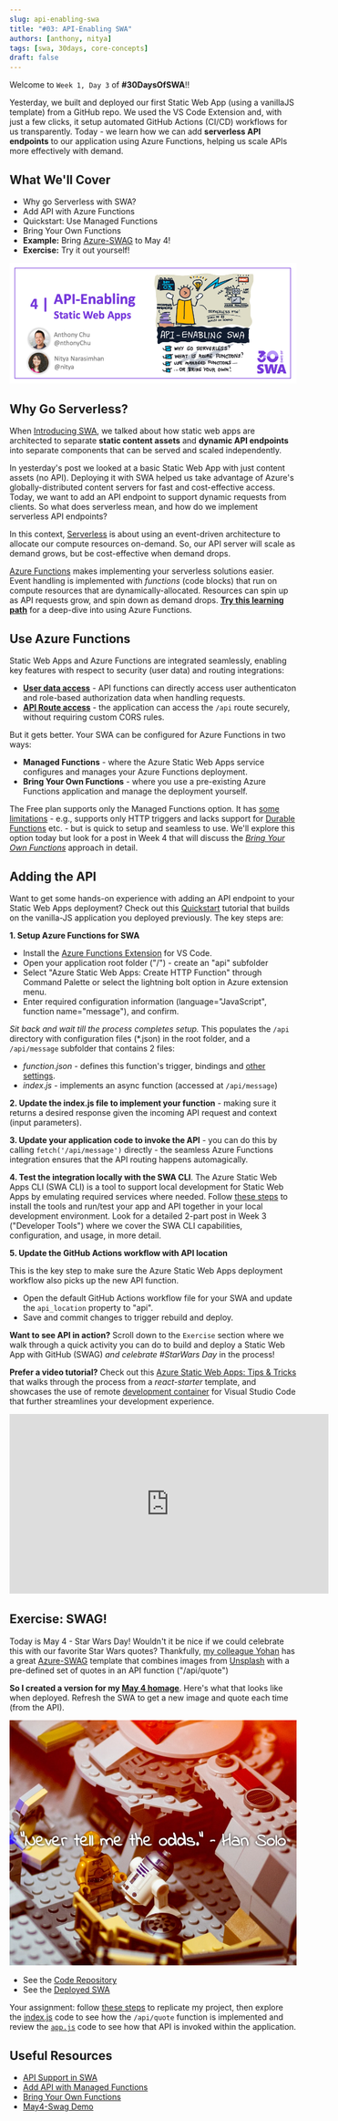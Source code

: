```yaml
---
slug: api-enabling-swa
title: "#03: API-Enabling SWA"
authors: [anthony, nitya]
tags: [swa, 30days, core-concepts]
draft: false
---
```


Welcome to `Week 1, Day 3` of **#30DaysOfSWA**!! 

Yesterday, we built and deployed our first Static Web App (using a vanillaJS template) from a GitHub repo. We used the VS Code Extension and, with just a few clicks, it setup automated GitHub Actions (CI/CD) workflows for us transparently. Today - we learn how we can add **serverless API endpoints** to our application using Azure Functions, helping us scale APIs more effectively with demand.

## What We'll Cover
 * Why go Serverless with SWA?
 * Add API with Azure Functions
 * Quickstart: Use Managed Functions
 * Bring Your Own Functions
 * **Example:** Bring [Azure-SWAG](https://github.com/sinedied/azure-swag/) to May 4!
 * **Exercise:** Try it out yourself!


![](../static/img/series/03-banner.png)

## Why Go Serverless?

When [Introducing SWA](2021-05-02.md), we talked about how static web apps are architected to separate **static content assets** and **dynamic API endpoints** into separate components that can be served and scaled independently.

In yesterday's post we looked at a basic Static Web App with just content assets (no API). Deploying it with SWA helped us take advantage of Azure's globally-distributed content servers for fast and cost-effective access. Today, we want to add an API endpoint to support dynamic requests from clients. So what does serverless mean, and how do we implement serverless API endpoints?

In this context, [Serverless](https://docs.microsoft.com/en-us/azure/architecture/reference-architectures/serverless/web-app) is about using an event-driven architecture to allocate our compute resources on-demand. So, our API server will scale as demand grows, but be cost-effective when demand drops.

[Azure Functions](https://docs.microsoft.com/en-us/azure/azure-functions/functions-overview) makes implementing your serverless solutions easier. Event handling is implemented with _functions_ (code blocks) that run on compute resources that are dynamically-allocated. Resources can spin up as API requests grow, and spin down as demand drops. [**Try this learning path**](https://docs.microsoft.com/en-us/learn/paths/create-serverless-applications/) for a deep-dive into using Azure Functions.

## Use Azure Functions

Static Web Apps and Azure Functions are integrated seamlessly, enabling key features with respect to security (user data) and routing integrations:

 * **[User data access](https://docs.microsoft.com/en-us/azure/static-web-apps/user-information?tabs=javascript#api-functions)** - API functions can directly access user authenticaton and role-based authorization data when handling requests.
 * **[API Route access](https://docs.microsoft.com/en-us/azure/static-web-apps/configuration?#routes)** - the application can access the `/api` route securely, without requiring custom CORS rules.
 
But it gets better. Your SWA can be configured for Azure Functions in two ways:
 
* **Managed Functions** - where the Azure Static Web Apps service configures and manages your Azure Functions deployment.
* **Bring Your Own Functions** - where you use a pre-existing Azure Functions application and manage the deployment yourself.

The Free plan supports only the Managed Functions option. It has [some limitations](https://docs.microsoft.com/en-us/azure/static-web-apps/apis) - e.g., supports only HTTP triggers and lacks support for [Durable Functions](https://docs.microsoft.com/en-us/azure/azure-functions/durable/durable-functions-overview) etc. - but is quick to setup and seamless to use. We'll explore this option today but look for a post in Week 4 that will discuss the _[Bring Your Own Functions](https://docs.microsoft.com/en-us/azure/static-web-apps/functions-bring-your-own)_ approach in detail.


## Adding the API

Want to get some hands-on experience with adding an API endpoint to your Static Web Apps deployment? Check out this [Quickstart](https://docs.microsoft.com/en-us/azure/static-web-apps/add-api?tabs=vanilla-javascript) tutorial that builds on the vanilla-JS application you deployed previously. The key steps are:

**1. Setup Azure Functions for SWA**
 * Install the [Azure Functions Extension](https://marketplace.visualstudio.com/items?) for VS Code.
 * Open your application root folder ("/") - create an "api" subfolder
 * Select "Azure Static Web Apps: Create HTTP Function" through Command Palette or select the lightning bolt option in Azure extension menu.
 * Enter required configuration information (language="JavaScript", function name="message"), and confirm.

_Sit back and wait till the process completes setup._ This populates the `/api` directory with configuration files (*.json) in the root folder, and a `/api/message` subfolder that contains 2 files:

 * _function.json_ - defines this function's trigger, bindings and [other settings](https://docs.microsoft.com/en-us/azure/azure-functions/functions-reference?tabs=blob#function-code).
 * _index.js_ - implements an async function (accessed at `/api/message`)

**2. Update the index.js file to implement your function** - making sure it returns a desired response given the incoming API request and context (input parameters).

**3. Update your application code to invoke the API** - you can do this by calling `fetch('/api/message')` directly - the seamless Azure Functions integration ensures that the API routing happens automagically.

**4. Test the integration locally with the SWA CLI**.
The Azure Static Web Apps CLI (SWA CLI) is a tool to support local development for Static Web Apps by emulating required services where needed. Follow [these steps](https://docs.microsoft.com/en-us/azure/static-web-apps/add-api?tabs=vanilla-javascript#run-the-frontend-and-api-locally) to install the tools and run/test your app and API together in your local development environment. Look for a detailed 2-part post in Week 3 ("Developer Tools") where we cover the SWA CLI capabilities, configuration, and usage, in more detail.


**5. Update the GitHub Actions workflow with API location**

This is the key step to make sure the Azure Static Web Apps deployment workflow also picks up the new API function.
 * Open the default GitHub Actions workflow file for your SWA and update the `api_location` property to "api".
 * Save and commit changes to trigger rebuild and deploy.


**Want to see API in action?** Scroll down to the `Exercise` section where we walk through a quick activity you can do to build and deploy a Static Web App with GitHub (SWAG) _and celebrate #StarWars Day_ in the process!

**Prefer a video tutorial?** Check out this [Azure Static Web Apps: Tips & Tricks](https://docs.microsoft.com/en-us/shows/azure-tips-and-tricks-static-web-apps/) that walks through the process from a _react-starter_ template, and showcases the use of remote [development container](https://code.visualstudio.com/docs/remote/create-dev-container) for Visual Studio Code that further streamlines your development experience.

<iframe iframe width="560" height="315" frameborder="0" src="https://aka.ms/docs/player?show=azure-tips-and-tricks-static-web-apps&ep=how-to-add-an-api-to-your-azure-static-web-app-7-of-16--azure-tips-and-tricks-static-web-apps"></iframe>


## Exercise: SWAG!

Today is May 4 - Star Wars Day! Wouldn't it be nice if we could celebrate this with our favorite Star Wars quotes? Thankfully, [my colleague Yohan](https://www.twitter.com/sinedied) has a great [Azure-SWAG](https://dev.to/sinedied/the-easy-way-to-serverless-web-apps-and-apis-with-azure-swag-2heb) template that combines images from [Unsplash](https://unsplash.com) with a pre-defined set of quotes in an API function ("/api/quote") 

**So I created a version for my [May 4 homage](ttps://github.com/nitya/may4-swag)**. Here's what that looks like when deployed. Refresh the SWA to get a new image and quote each time (from the API).

![May The Fourth Homage App](../static/img/series/03-may4.png)

 * See the [Code Repository](https://github.com/nitya/may4-swag)
 * See the [Deployed SWA](https://agreeable-tree-0a216f70f.1.azurestaticapps.net/)













Your assignment: follow [these steps](https://github.com/nitya/may4-swag#steps) to replicate my project, then explore the [index.js](https://github.com/nitya/may4-swag/blob/main/api/quote/index.js) code to see how the `/api/quote` function is implemented and review the [`app.js`](https://github.com/nitya/may4-swag/blob/main/app.js) code to see how that API is invoked within the application.


## Useful Resources
- [API Support in SWA](https://docs.microsoft.com/en-us/azure/static-web-apps/apis)
- [Add API with Managed Functions](https://docs.microsoft.com/en-us/azure/static-web-apps/add-api?tabs=vanilla-javascript)
- [Bring Your Own Functions](https://docs.microsoft.com/en-us/azure/static-web-apps/functions-bring-your-own)
- [May4-Swag Demo](https://github.com/nitya/may4-swag)
